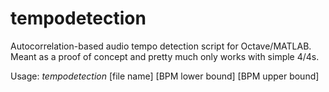 # tempodetection
Autocorrelation-based audio tempo detection script for Octave/MATLAB. Meant as a proof of concept and pretty much only works with simple 4/4s.

Usage: _tempodetection_ [file name] [BPM lower bound] [BPM upper bound]
